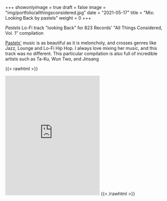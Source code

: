 +++
showonlyimage = true
draft = false
image = "img/portfolio/allthingsconsidered.jpg"
date = "2021-05-17"
title = "Mix: Looking Back by pastels"
weight = 0
+++

_Pastels_ Lo-Fi track "looking Back" for 823 Records' "All Things Considered, Vol. 1" compilation

<!--more-->

[Pastels'](https://open.spotify.com/artist/3FMHJYjF4SBeWszMXgWoaR) music is as beautiful as it is meloncholy, and crosses genres like Jazz, Lounge and Lo-Fi Hip Hop. I always love mixing her music, and this track was no different. This particular compilation is also full of incredible artists such as Ta-Ku, Wun Two, and Jinsang

{{< rawhtml >}}

<iframe src="https://open.spotify.com/embed/track/5hCx4Qo5udIDzcX0fzk7jC" width="300" height="380" frameborder="0" allowtransparency="true" allow="encrypted-media"></iframe>
{{< /rawhtml >}}
